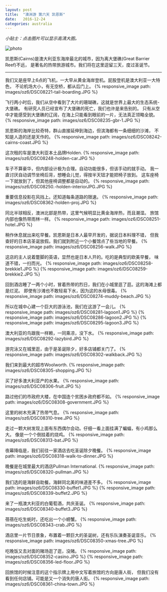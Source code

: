 ```yaml
---
layout: post
title:  "澳洲游 第六天 凯恩斯"
date:   2016-12-24
categories: australia
---
```


*小贴士：点击图片可以显示高清大图。*
 
![photo]({{site.url}}/images/oz6/DSC08239-gbr-2.JPG)

凯恩斯(Cairns)是澳大利亚东海岸最北的城市，因为离大堡礁(Great Barrier Reef)不远，
是著名的热带旅游城市。我们将在这里逗留三天，度过圣诞节。

----------------------- 

我们又是座早上6点的飞机，一大早从黄金海岸登机。屁股登机是澳大利亚一大特色，
不论机场大小，有无空桥，都从后门上。
{% responsive_image path: images/oz6/DSC08221-tail-boarding.JPG %}

飞行两小时后，我们从空中看到了大片的珊瑚礁，这就是世界上最大的生态系统-大堡礁。
有研究人员已经宣布了大堡礁的死亡，我们也许是来告别的。
只有从空中才能感受到大堡礁的辽阔，在海上只能看到眼前的一片，无法真正领略全貌。
{% responsive_image path: images/oz6/DSC08235-gbr-1.JPG %}

凯恩斯的海岸比较奇特，群山直接延伸到海边，但滨海都有一条细细的沙滩，
不知是人造的还是天作的。
{% responsive_image path: images/oz6/DSC08242-cairns-coast.JPG %}

这次租的车是澳大利亚本土品牌Holden.
{% responsive_image path: images/oz6/DSC08248-holden-car.JPG %}

车子不算豪华，但内部设计极为合理。自动功能很多，但该手动的就手动。
我一直讨厌自动调节坐椅后背，想睡会儿觉，得按半天钮才能把椅子放到。
这车座椅一下就放到了，但其他座椅调整都是自动的。
{% responsive_image path: images/oz6/DSC08250.-holden-interiorJPG.JPG %}

重要信息投影在风挡上。还知道每条道路的限速。
{% responsive_image path: images/oz6/DSC08362-holden-proj.JPG %}

同北半球相反，澳洲北部是热带，这里气候明显比黄金海岸热，而且潮湿。
旅馆内部也像热带雨林一样。
{% responsive_image path: images/oz6/DSC08251-hotel.JPG %}

稍作休息就出来吃早餐。凯恩斯是日本人最早开发的，据说日本料理不错，
但我查好的日本店圣诞放假。我们就到附近一个小餐馆点了些当地的早餐。
{% responsive_image path: images/oz6/DSC08256-walk.JPG %}

这店的主人说着蹩脚的英语，显然也是日本人开的。吃的是典型的欧美早餐，
味道不错，一扫而光。
{% responsive_image path: images/oz6/DSC08258-brekkie1.JPG %}
{% responsive_image path: images/oz6/DSC08259-brekkie2.JPG %}

回到酒店睡了一两个小时，冒着热带的烈日，我们在小城里逛了逛。这的海滩上都是烂泥。
即使有沙滩也不敢轻易下水，因为这的水母很毒。
{% responsive_image path: images/oz6/DSC08274-muddy-beach.JPG %}

所以在城中心建一个巨大的游泳池，我们在这游了一会儿。
{% responsive_image path: images/oz6/DSC08281-lagoon1.JPG %}
{% responsive_image path: images/oz6/DSC08286-lagoon2.JPG %}
{% responsive_image path: images/oz6/DSC08295-lagoon3.JPG %}

澳大利亚的鸟跟我一样赖，一同乘凉，没下水。
{% responsive_image path: images/oz6/DSC08292-lazybird.JPG %}

游完泳又在城里逛，由于是圣诞除夕，好多店铺都关门了。
{% responsive_image path: images/oz6/DSC08302-walkback.JPG %}

我们来到最大的超市Woolworth.
{% responsive_image path: images/oz6/DSC08305-shopping.JPG %}

买了好多澳大利亚产的水果。
{% responsive_image path: images/oz6/DSC08306-fruit.JPG %}

路过他们的市政府大楼，在中国连个贫困乡政府都不如。
{% responsive_image path: images/oz6/DSC08308-government.JPG %}

这里的树木充满了热带气息。
{% responsive_image path: images/oz6/DSC08310-tree.JPG %}

走过一颗大树发现上面有东西偶尔会动。仔细一看上面挂满了蝙蝠，有小鸡那么大。
像是一个个倒挂着的烧鸡。
{% responsive_image path: images/oz6/DSC08313-bat.JPG %}

夜幕降临是，我们前往一家酒店去吃圣诞除夕晚餐。
{% responsive_image path: images/oz6/DSC08318-walk-to-dinner.JPG %}

晚餐是在城里最大的酒店Pullman International.
{% responsive_image path: images/oz6/DSC08320-pullman.JPG %}

我们选的是海鲜自助餐。海鲜同北美的味道差不多。
{% responsive_image path: images/oz6/DSC08330-buffet1.JPG %}
{% responsive_image path: images/oz6/DSC08339-buffet2.JPG %}

来了一瓶澳大利亚的白葡萄酒，共庆圣诞。
{% responsive_image path: images/oz6/DSC08340-buffet3.JPG %}

蓓蓓在吃生蚝时，还吃出一个小螃蟹。
{% responsive_image path: images/oz6/DSC08343-crab.JPG %}

酒店里一片节日景象，布置着一颗巨大的圣诞树，还有乐队演奏圣诞音乐。
{% responsive_image path: images/oz6/DSC08350-xmas-tree.JPG %}

吃晚饭又去对面的赌场逛了逛，没赌。
{% responsive_image path: images/oz6/DSC08352-casino.JPG %}
{% responsive_image path: images/oz6/DSC08356-led-floor.JPG %}

回旅馆的时候注意的这个指示牌上用中文写着旅馆的方向是唐人街，
但我们没有看到任何店铺。可能是又一个消失的唐人街。
{% responsive_image path: images/oz6/DSC08361-china-town.JPG %}
